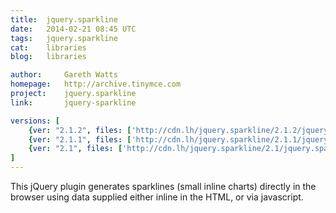 ```yaml
---
title:	jquery.sparkline
date:	2014-02-21 08:45 UTC
tags:	jquery.sparkline
cat:	libraries
blog:	libraries

author:		Gareth Watts
homepage:	http://archive.tinymce.com
project:	jquery.sparkline
link:		jquery-sparkline

versions: [
	{ver: "2.1.2", files: ['http://cdn.lh/jquery.sparkline/2.1.2/jquery.sparkline.min.js', 'http://cdn.lh/jquery.sparkline/2.1.2/jquery.sparkline.js']},
	{ver: "2.1.1", files: ['http://cdn.lh/jquery.sparkline/2.1.1/jquery.sparkline.min.js', 'http://cdn.lh/jquery.sparkline/2.1.1/jquery.sparkline.js']},
	{ver: "2.1", files: ['http://cdn.lh/jquery.sparkline/2.1/jquery.sparkline.min.js', 'http://cdn.lh/jquery.sparkline/2.1/jquery.sparkline.js']}
]
---
```


This jQuery plugin generates sparklines (small inline charts) directly in the browser using data supplied either inline in the HTML, or via javascript.